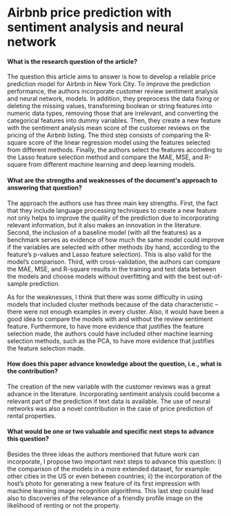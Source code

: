 # Airbnb price prediction with sentiment analysis and neural network

#### What is the research question of the article?

The question this article aims to answer is how to develop a reliable price prediction model for Airbnb in New York City. To improve the prediction performance, the authors incorporate customer review sentiment analysis and neural network, models. In addition, they preprocess the data fixing or deleting the missing values, transforming boolean or string features into numeric data types, removing those that are irrelevant, and converting the categorical features into dummy variables. Then, they create a new feature with the sentiment analysis mean score of the customer reviews on the pricing of the Airbnb listing. The third step consists of comparing the R-square score of the linear regression model using the features selected from different methods. Finally, the authors select the features according to the Lasso feature selection method and compare the MAE, MSE, and R-square from different machine learning and deep learning models.

#### What are the strengths and weaknesses of the document's approach to answering that question?

The approach the authors use has three main key strengths. First, the fact that they include language processing techniques to create a new feature not only helps to improve the quality of the prediction due to incorporating relevant information, but it also makes an innovation in the literature. Second, the inclusion of a baseline model (with all the features) as a benchmark serves as evidence of how much the same model could improve if the variables are selected with other methods (by hand, according to the feature’s p-values and Lasso feature selection). This is also valid for the model’s comparison. Third, with cross-validation, the authors can compare the MAE, MSE, and R-square results in the training and test data between the models and choose models without overfitting and with the best out-of-sample prediction.

As for the weaknesses, I think that there was some difficulty in using models that included cluster methods because of the data characteristic –there were not enough examples in every cluster. Also, it would have been a good idea to compare the models with and without the review sentiment feature. Furthermore, to have more evidence that justifies the feature selection made, the authors could have included other machine learning selection methods, such as the PCA, to have more evidence that justifies the feature selection made. 

#### How does this paper advance knowledge about the question, i.e., what is the contribution?

The creation of the new variable with the customer reviews was a great advance in the literature. Incorporating sentiment analysis could become a relevant part of the prediction if text data is available. The use of neural networks was also a novel contribution in the case of price prediction of rental properties. 

#### What would be one or two valuable and specific next steps to advance this question?

Besides the three ideas the authors mentioned that future work can incorporate, I propose two important next steps to advance this question: i) the comparison of the models in a more extended dataset, for example: other cities in the US or even between countries; ii) the incorporation of the host’s photo for generating a new feature of its first impression with machine learning image recognition algorithms. This last step could lead also to discoveries of the relevance of a friendly profile image on the likelihood of renting or not the property. 
